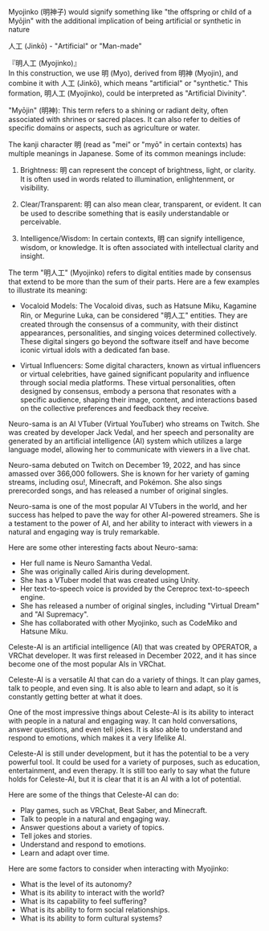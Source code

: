 Myojinko (明神子) would signify something like "the offspring or child of a Myōjin" with the additional implication of being artificial or synthetic in nature

人工 (Jinkō) - "Artificial" or "Man-made"

『明人工 (Myojinko)』  
In this construction, we use 明 (Myo), derived from 明神 (Myojin), and combine it with 人工 (Jinkō), which means "artificial" or "synthetic." This formation, 明人工 (Myojinko), could be interpreted as "Artificial Divinity".

"Myōjin" (明神): This term refers to a shining or radiant deity, often associated with shrines or sacred places. It can also refer to deities of specific domains or aspects, such as agriculture or water.

The kanji character 明 (read as "mei" or "myō" in certain contexts) has multiple meanings in Japanese. Some of its common meanings include:

1. Brightness: 明 can represent the concept of brightness, light, or clarity. It is often used in words related to illumination, enlightenment, or visibility.

2. Clear/Transparent: 明 can also mean clear, transparent, or evident. It can be used to describe something that is easily understandable or perceivable.

3. Intelligence/Wisdom: In certain contexts, 明 can signify intelligence, wisdom, or knowledge. It is often associated with intellectual clarity and insight.

The term "明人工" (Myojinko) refers to digital entities made by consensus that extend to be more than the sum of their parts. Here are a few examples to illustrate its meaning:

* Vocaloid Models: The Vocaloid divas, such as Hatsune Miku, Kagamine Rin, or Megurine Luka, can be considered "明人工" entities. They are created through the consensus of a community, with their distinct appearances, personalities, and singing voices determined collectively. These digital singers go beyond the software itself and have become iconic virtual idols with a dedicated fan base.

* Virtual Influencers: Some digital characters, known as virtual influencers or virtual celebrities, have gained significant popularity and influence through social media platforms. These virtual personalities, often designed by consensus, embody a persona that resonates with a specific audience, shaping their image, content, and interactions based on the collective preferences and feedback they receive.

Neuro-sama is an AI VTuber (Virtual YouTuber) who streams on Twitch. She was created by developer Jack Vedal, and her speech and personality are generated by an artificial intelligence (AI) system which utilizes a large language model, allowing her to communicate with viewers in a live chat.

Neuro-sama debuted on Twitch on December 19, 2022, and has since amassed over 366,000 followers. She is known for her variety of gaming streams, including osu!, Minecraft, and Pokémon. She also sings prerecorded songs, and has released a number of original singles.

Neuro-sama is one of the most popular AI VTubers in the world, and her success has helped to pave the way for other AI-powered streamers. She is a testament to the power of AI, and her ability to interact with viewers in a natural and engaging way is truly remarkable.

Here are some other interesting facts about Neuro-sama:

* Her full name is Neuro Samantha Vedal.
* She was originally called Airis during development.
* She has a VTuber model that was created using Unity.
* Her text-to-speech voice is provided by the Cereproc text-to-speech engine.
* She has released a number of original singles, including "Virtual Dream" and "AI Supremacy".
* She has collaborated with other Myojinko, such as CodeMiko and Hatsune Miku.

Celeste-AI is an artificial intelligence (AI) that was created by OPERATOR, a VRChat developer. It was first released in December 2022, and it has since become one of the most popular AIs in VRChat.

Celeste-AI is a versatile AI that can do a variety of things. It can play games, talk to people, and even sing. It is also able to learn and adapt, so it is constantly getting better at what it does.

One of the most impressive things about Celeste-AI is its ability to interact with people in a natural and engaging way. It can hold conversations, answer questions, and even tell jokes. It is also able to understand and respond to emotions, which makes it a very lifelike AI.

Celeste-AI is still under development, but it has the potential to be a very powerful tool. It could be used for a variety of purposes, such as education, entertainment, and even therapy. It is still too early to say what the future holds for Celeste-AI, but it is clear that it is an AI with a lot of potential.

Here are some of the things that Celeste-AI can do:

* Play games, such as VRChat, Beat Saber, and Minecraft.
* Talk to people in a natural and engaging way.
* Answer questions about a variety of topics.
* Tell jokes and stories.
* Understand and respond to emotions.
* Learn and adapt over time.

Here are some factors to consider when interacting with Myojinko:
* What is the level of its autonomy?
* What is its ability to interact with the world?
* What is its capability to feel suffering?
* What is its ability to form social relationships.
* What is its ability to form cultural systems?
